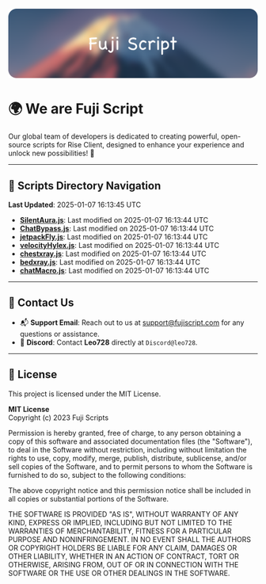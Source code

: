 ![Banner](.github/b.webp)

# 🌍 **We are Fuji Script**

Our global team of developers is dedicated to creating powerful, open-source scripts for Rise Client, designed to enhance your experience and unlock new possibilities! 🌟

---
<!-- SCRIPTS_NAVIGATION_START -->
## 📂 **Scripts Directory Navigation**

**Last Updated**: 2025-01-07 16:13:45 UTC

- **[SilentAura.js](scripts/SilentAura.js)**: Last modified on 2025-01-07 16:13:44 UTC
- **[ChatBypass.js](scripts/ChatBypass.js)**: Last modified on 2025-01-07 16:13:44 UTC
- **[jetpackFly.js](scripts/jetpackFly.js)**: Last modified on 2025-01-07 16:13:44 UTC
- **[velocityHylex.js](scripts/velocityHylex.js)**: Last modified on 2025-01-07 16:13:44 UTC
- **[chestxray.js](scripts/chestxray.js)**: Last modified on 2025-01-07 16:13:44 UTC
- **[bedxray.js](scripts/bedxray.js)**: Last modified on 2025-01-07 16:13:44 UTC
- **[chatMacro.js](scripts/chatMacro.js)**: Last modified on 2025-01-07 16:13:44 UTC

<!-- SCRIPTS_NAVIGATION_END -->

---

## 💬 **Contact Us**  
- 📬 **Support Email**: Reach out to us at [support@fujiscript.com](mailto:support@fujiscript.com) for any questions or assistance.  
- 💬 **Discord**: Contact **Leo728** directly at `Discord@leo728`.

---

## 📜 **License**

This project is licensed under the MIT License.  

**MIT License**  
Copyright (c) 2023 Fuji Scripts  

Permission is hereby granted, free of charge, to any person obtaining a copy of this software and associated documentation files (the "Software"), to deal in the Software without restriction, including without limitation the rights to use, copy, modify, merge, publish, distribute, sublicense, and/or sell copies of the Software, and to permit persons to whom the Software is furnished to do so, subject to the following conditions:  

The above copyright notice and this permission notice shall be included in all copies or substantial portions of the Software.  

THE SOFTWARE IS PROVIDED "AS IS", WITHOUT WARRANTY OF ANY KIND, EXPRESS OR IMPLIED, INCLUDING BUT NOT LIMITED TO THE WARRANTIES OF MERCHANTABILITY, FITNESS FOR A PARTICULAR PURPOSE AND NONINFRINGEMENT. IN NO EVENT SHALL THE AUTHORS OR COPYRIGHT HOLDERS BE LIABLE FOR ANY CLAIM, DAMAGES OR OTHER LIABILITY, WHETHER IN AN ACTION OF CONTRACT, TORT OR OTHERWISE, ARISING FROM, OUT OF OR IN CONNECTION WITH THE SOFTWARE OR THE USE OR OTHER DEALINGS IN THE SOFTWARE.  
